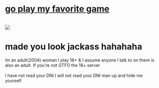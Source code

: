 <h1><a href="https://store.steampowered.com/app/459080/YIIK_A_Postmodern_RPG/">go play my favorite game</a></h1><br>
<img src="https://github.com/user-attachments/assets/a47b5316-4bcc-4a65-9bab-f5833ce1778f">
<br>
<h1>made you look jackass hahahaha</h1>

Im an adult(2004) woman
I play 18+ & I assume anyone I talk to on there is also an adult. If you're not GTFO the 18+ server<br><br>I have not read your DNI I will not read your DNI man up and hide me yourself

